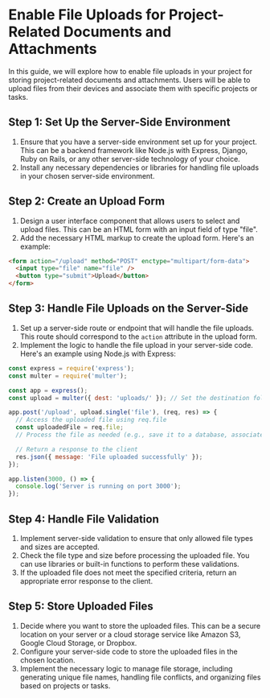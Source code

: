 

# Enable File Uploads for Project-Related Documents and Attachments

In this guide, we will explore how to enable file uploads in your project for storing project-related documents and attachments. Users will be able to upload files from their devices and associate them with specific projects or tasks.

## Step 1: Set Up the Server-Side Environment

1. Ensure that you have a server-side environment set up for your project. This can be a backend framework like Node.js with Express, Django, Ruby on Rails, or any other server-side technology of your choice.
2. Install any necessary dependencies or libraries for handling file uploads in your chosen server-side environment.

## Step 2: Create an Upload Form

1. Design a user interface component that allows users to select and upload files. This can be an HTML form with an input field of type "file".
2. Add the necessary HTML markup to create the upload form. Here's an example:

```html
<form action="/upload" method="POST" enctype="multipart/form-data">
  <input type="file" name="file" />
  <button type="submit">Upload</button>
</form>
```

## Step 3: Handle File Uploads on the Server-Side

1. Set up a server-side route or endpoint that will handle the file uploads. This route should correspond to the `action` attribute in the upload form.
2. Implement the logic to handle the file upload in your server-side code. Here's an example using Node.js with Express:

```javascript
const express = require('express');
const multer = require('multer');

const app = express();
const upload = multer({ dest: 'uploads/' }); // Set the destination folder for uploaded files

app.post('/upload', upload.single('file'), (req, res) => {
  // Access the uploaded file using req.file
  const uploadedFile = req.file;
  // Process the file as needed (e.g., save it to a database, associate it with a project or task)

  // Return a response to the client
  res.json({ message: 'File uploaded successfully' });
});

app.listen(3000, () => {
  console.log('Server is running on port 3000');
});
```

## Step 4: Handle File Validation

1. Implement server-side validation to ensure that only allowed file types and sizes are accepted.
2. Check the file type and size before processing the uploaded file. You can use libraries or built-in functions to perform these validations.
3. If the uploaded file does not meet the specified criteria, return an appropriate error response to the client.

## Step 5: Store Uploaded Files

1. Decide where you want to store the uploaded files. This can be a secure location on your server or a cloud storage service like Amazon S3, Google Cloud Storage, or Dropbox.
2. Configure your server-side code to store the uploaded files in the chosen location.
3. Implement the necessary logic to manage file storage, including generating unique file names, handling file conflicts, and organizing files based on projects or tasks.

